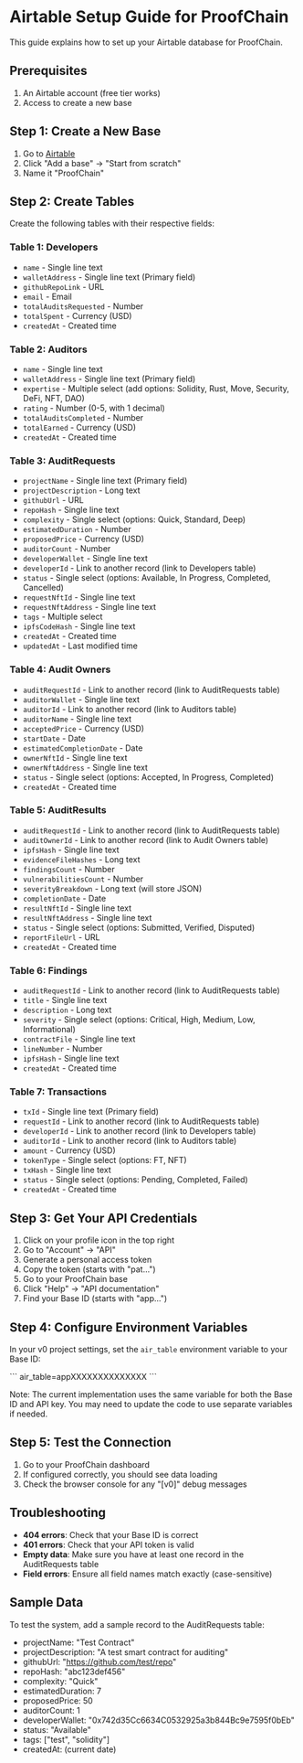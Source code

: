 # Airtable Setup Guide for ProofChain

This guide explains how to set up your Airtable database for ProofChain.

## Prerequisites

1. An Airtable account (free tier works)
2. Access to create a new base

## Step 1: Create a New Base

1. Go to [Airtable](https://airtable.com)
2. Click "Add a base" → "Start from scratch"
3. Name it "ProofChain"

## Step 2: Create Tables

Create the following tables with their respective fields:

### Table 1: Developers
- `name` - Single line text
- `walletAddress` - Single line text (Primary field)
- `githubRepoLink` - URL
- `email` - Email
- `totalAuditsRequested` - Number
- `totalSpent` - Currency (USD)
- `createdAt` - Created time

### Table 2: Auditors
- `name` - Single line text
- `walletAddress` - Single line text (Primary field)
- `expertise` - Multiple select (add options: Solidity, Rust, Move, Security, DeFi, NFT, DAO)
- `rating` - Number (0-5, with 1 decimal)
- `totalAuditsCompleted` - Number
- `totalEarned` - Currency (USD)
- `createdAt` - Created time

### Table 3: AuditRequests
- `projectName` - Single line text (Primary field)
- `projectDescription` - Long text
- `githubUrl` - URL
- `repoHash` - Single line text
- `complexity` - Single select (options: Quick, Standard, Deep)
- `estimatedDuration` - Number
- `proposedPrice` - Currency (USD)
- `auditorCount` - Number
- `developerWallet` - Single line text
- `developerId` - Link to another record (link to Developers table)
- `status` - Single select (options: Available, In Progress, Completed, Cancelled)
- `requestNftId` - Single line text
- `requestNftAddress` - Single line text
- `tags` - Multiple select
- `ipfsCodeHash` - Single line text
- `createdAt` - Created time
- `updatedAt` - Last modified time

### Table 4: Audit Owners
- `auditRequestId` - Link to another record (link to AuditRequests table)
- `auditorWallet` - Single line text
- `auditorId` - Link to another record (link to Auditors table)
- `auditorName` - Single line text
- `acceptedPrice` - Currency (USD)
- `startDate` - Date
- `estimatedCompletionDate` - Date
- `ownerNftId` - Single line text
- `ownerNftAddress` - Single line text
- `status` - Single select (options: Accepted, In Progress, Completed)
- `createdAt` - Created time

### Table 5: AuditResults
- `auditRequestId` - Link to another record (link to AuditRequests table)
- `auditOwnerId` - Link to another record (link to Audit Owners table)
- `ipfsHash` - Single line text
- `evidenceFileHashes` - Long text
- `findingsCount` - Number
- `vulnerabilitiesCount` - Number
- `severityBreakdown` - Long text (will store JSON)
- `completionDate` - Date
- `resultNftId` - Single line text
- `resultNftAddress` - Single line text
- `status` - Single select (options: Submitted, Verified, Disputed)
- `reportFileUrl` - URL
- `createdAt` - Created time

### Table 6: Findings
- `auditRequestId` - Link to another record (link to AuditRequests table)
- `title` - Single line text
- `description` - Long text
- `severity` - Single select (options: Critical, High, Medium, Low, Informational)
- `contractFile` - Single line text
- `lineNumber` - Number
- `ipfsHash` - Single line text
- `createdAt` - Created time

### Table 7: Transactions
- `txId` - Single line text (Primary field)
- `requestId` - Link to another record (link to AuditRequests table)
- `developerId` - Link to another record (link to Developers table)
- `auditorId` - Link to another record (link to Auditors table)
- `amount` - Currency (USD)
- `tokenType` - Single select (options: FT, NFT)
- `txHash` - Single line text
- `status` - Single select (options: Pending, Completed, Failed)
- `createdAt` - Created time

## Step 3: Get Your API Credentials

1. Click on your profile icon in the top right
2. Go to "Account" → "API"
3. Generate a personal access token
4. Copy the token (starts with "pat...")
5. Go to your ProofChain base
6. Click "Help" → "API documentation"
7. Find your Base ID (starts with "app...")

## Step 4: Configure Environment Variables

In your v0 project settings, set the `air_table` environment variable to your Base ID:

\`\`\`
air_table=appXXXXXXXXXXXXXX
\`\`\`

Note: The current implementation uses the same variable for both the Base ID and API key. You may need to update the code to use separate variables if needed.

## Step 5: Test the Connection

1. Go to your ProofChain dashboard
2. If configured correctly, you should see data loading
3. Check the browser console for any "[v0]" debug messages

## Troubleshooting

- **404 errors**: Check that your Base ID is correct
- **401 errors**: Check that your API token is valid
- **Empty data**: Make sure you have at least one record in the AuditRequests table
- **Field errors**: Ensure all field names match exactly (case-sensitive)

## Sample Data

To test the system, add a sample record to the AuditRequests table:

- projectName: "Test Contract"
- projectDescription: "A test smart contract for auditing"
- githubUrl: "https://github.com/test/repo"
- repoHash: "abc123def456"
- complexity: "Quick"
- estimatedDuration: 7
- proposedPrice: 50
- auditorCount: 1
- developerWallet: "0x742d35Cc6634C0532925a3b844Bc9e7595f0bEb"
- status: "Available"
- tags: ["test", "solidity"]
- createdAt: (current date)
